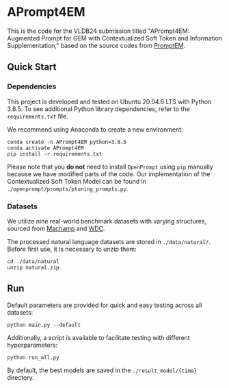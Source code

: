 # APrompt4EM

This is the code for the VLDB24 submission titled "APrompt4EM: Augmented Prompt for GEM with Contextualized Soft Token and Information Supplementation," based on the source codes from [PromptEM](https://github.com/ZJU-DAILY/PromptEM).

## Quick Start

### Dependencies

This project is developed and tested on Ubuntu 20.04.6 LTS with Python 3.8.5. To see additional Python library dependencies, refer to the `requirements.txt` file.

We recommend using Anaconda to create a new environment:
```
conda create -n APrompt4EM python=3.8.5
conda activate APrompt4EM
pip install -r requirements.txt
```
Please note that you **do not** need to install `OpenPrompt` using `pip` manually because we have modified parts of the code. Our implementation of the Contextualized Soft Token Model can be found in `./openprompt/prompts/ptuning_prompts.py`.



### Datasets

We utilize nine real-world benchmark datasets with varying structures, sourced from [Machamp](https://github.com/megagonlabs/machamp) and [WDC](https://webdatacommons.org/largescaleproductcorpus/wdc-products/).

The processed natural language datasets are stored in `./data/natural/`. Before first use, it is necessary to unzip them:
```
cd ./data/natural
unzip natural.zip
```

## Run

Default parameters are provided for quick and easy testing across all datasets:

```
python main.py --default
```

Additionally, a script is available to facilitate testing with different hyperparameters:
```
python run_all.py
```


By default, the best models are saved in the `./result_model/{time}` directory.

